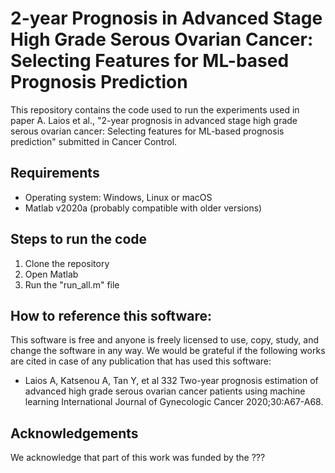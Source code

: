 # 2-year Prognosis in Advanced Stage High Grade Serous Ovarian Cancer: Selecting Features for ML-based Prognosis Prediction

This repository contains the code used to run the experiments used in paper A. Laios et al., "2-year prognosis in advanced stage high grade serous ovarian cancer: Selecting features for ML-based prognosis prediction" submitted in Cancer Control.

## Requirements

* Operating system: Windows, Linux or macOS
* Matlab v2020a (probably compatible with older versions)
    
## Steps to run the code

1. Clone the repository
2. Open Matlab
3. Run the "run_all.m" file

  
## How to reference this software:
This software is free and anyone is freely licensed to use, copy, study, and change the software in any way.
We would be grateful if the following works are cited in case of any publication that has used this software:

- Laios A, Katsenou A, Tan Y, et al 332 Two-year prognosis estimation of advanced high grade serous ovarian cancer patients using machine learning International Journal of Gynecologic Cancer 2020;30:A67-A68.



## Acknowledgements
We acknowledge that part of this work was funded by the ???
